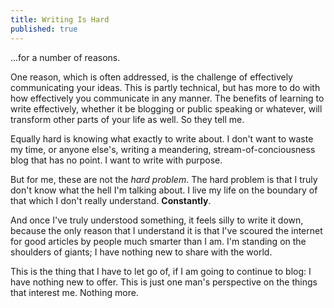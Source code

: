 ```yaml
---
title: Writing Is Hard
published: true
---
```


...for a number of reasons.

One reason, which is often addressed, is the challenge of effectively
communicating your ideas. This is partly technical, but has more to do with
how effectively you communicate in any manner. The benefits of learning to
write effectively, whether it be blogging or public speaking or whatever, will
transform other parts of your life as well. So they tell me.

Equally hard is knowing what exactly to write about. I don't want to waste my
time, or anyone else's, writing a meandering, stream-of-conciousness blog that
has no point. I want to write with purpose.

But for me, these are not the *hard problem*. The hard problem is that I truly
don't know what the hell I'm talking about. I live my life on the boundary
of that which I don't really understand. **Constantly**.

And once I've truly understood something, it feels silly to write it down,
because the only reason that I understand it is that I've scoured the internet
for good articles by people much smarter than I am. I'm standing on the
shoulders of giants; I have nothing new to share with the world.

This is the thing that I have to let go of, if I am going to continue to blog:
I have nothing new to offer. This is just one man's perspective on the things
that interest me. Nothing more.
